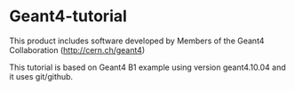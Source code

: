 # Geant4-tutorial
This product includes software developed by Members of the Geant4 Collaboration (http://cern.ch/geant4)

This tutorial is based on Geant4 B1 example using version geant4.10.04 and it uses git/github. 

